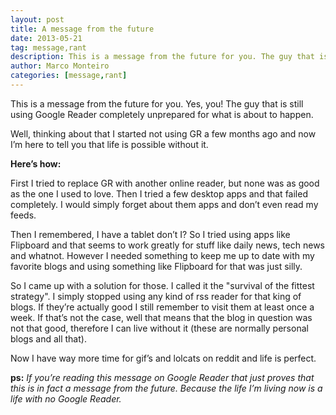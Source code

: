 ```yaml
---
layout: post
title: A message from the future
date: 2013-05-21
tag: message,rant
description: This is a message from the future for you. The guy that is still using Google Reader completely unprepared for what is about to happen
author: Marco Monteiro
categories: [message,rant]
---
```


This is a message from the future for you. Yes, you! The guy that is still using Google Reader completely unprepared for what is about to happen.

Well, thinking about that I started not using GR a few months ago and now I’m here to tell you that life is possible without it.
<!--more-->
**Here’s how:**

First I tried to replace GR with another online reader, but none was as good as the one I used to love. Then I tried a few desktop apps and that failed completely. I would simply forget about them apps and don’t even read my feeds.

Then I remembered, I have a tablet don’t I? So I tried using apps like Flipboard and that seems to work greatly for stuff like daily news, tech news and whatnot. However I needed something to keep me up to date with my favorite blogs and using something like Flipboard for that was just silly.

So I came up with a solution for those. I called it the "survival of the fittest strategy". I simply stopped using any kind of rss reader for that king of blogs. If they’re actually good I still remember to visit them at least once a week. If that’s not the case, well that means that the blog in question was not that good, therefore I can live without it (these are normally personal blogs and all that).

Now I have way more time for gif’s and lolcats on reddit and life is perfect.

**ps:** *If you’re reading this message on Google Reader that just proves that this is in fact a message from the future. Because the life I’m living now is a life with no Google Reader.*